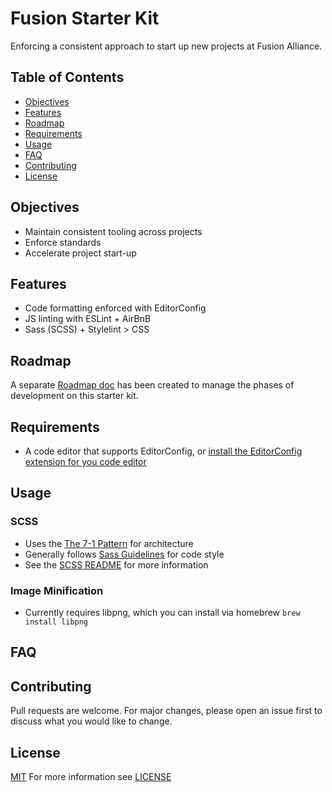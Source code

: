 # Fusion Starter Kit
Enforcing a consistent approach to start up new projects at Fusion Alliance.

## Table of Contents
- [Objectives](#objectives)
- [Features](#features)
- [Roadmap](#roadmap)
- [Requirements](#requirements)
- [Usage](#usage)
- [FAQ](#faq)
- [Contributing](#contributing)
- [License](#license)

## Objectives
- Maintain consistent tooling across projects
- Enforce standards
- Accelerate project start-up

## Features
- Code formatting enforced with EditorConfig
- JS linting with ESLint + AirBnB
- Sass (SCSS) + Stylelint > CSS

## Roadmap
A separate [Roadmap doc](ROADMAP.md) has been created to manage the phases of development on this starter kit.

## Requirements
- A code editor that supports EditorConfig, or [install the EditorConfig extension for you code editor](https://editorconfig.org/#download)

## Usage

### SCSS
- Uses the [The 7-1 Pattern](https://sass-guidelin.es/#the-7-1-pattern) for architecture
- Generally follows [Sass Guidelines](https://sass-guidelin.es/#the-7-1-pattern) for code style
- See the [SCSS README](assets/scss/README.md) for more information

### Image Minification
- Currently requires libpng, which you can install via homebrew `brew install libpng`


## FAQ


## Contributing
Pull requests are welcome. For major changes, please open an issue first to discuss what you would like to change.


## License
[MIT](https://choosealicense.com/licenses/mit/)
For more information see [LICENSE](https://github.com/quicksolutions/starter-kit/blob/master/LICENSE)
